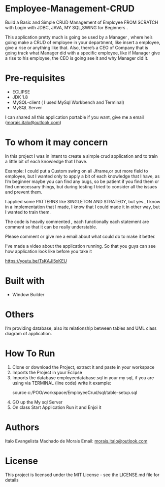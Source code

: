 # Employee-Management-CRUD
Build a Basic and Simple CRUD Management of Employee FROM SCRATCH with Login with JDBC, JAVA, MY SQL,SWING for Beginners .

This application pretty much is going be used by a Manager , where he’s going  make a CRUD of employee in your department, like insert a employee,  give a rise or anything like that. Also, there’s a CEO of Company that is going track what Manager did with a specific employee, like if Manager give a rise to his employee, the CEO  is going see it and why Manager did it.


# Pre-requisites
* ECLIPSE
* JDK 1.8
* MySQL-client ( I used MySql Workbench and Terminal)
* MySQL Server

I can shared all this application portable if you want, give me a email (morais.italo@outlook.com)

# To whom it may concern
In this project I was in intent to create a simple crud application and to train a little bit of each  knowledge that I have. 

Example: I could put a Custom swing  on all Jframe,or put  more  field to employee, but  I wanted  only to apply a bit of each knowledge that I have, as I’m beginner  maybe you can find any bugs, so be patient if you find them or find unnecessary things, but during testing I tried to consider all the issues and prevent them.

I applied some PATTERNS like SINGLETON AND STRATEGY, but yes , I know in a implementation that I made, I know that I could made it in other way, but I wanted  to train them.

The code is heavily commented , each functionally each statement are comment so that it can be really understable.

 Please comment or give me a email about what could do to make it better.

I've made a video about the application running. So that  you guys can see how application look like before you take it

https://youtu.be/TsKAJl5xKEU

# Built with
* Window Builder

# Others
I’m providing  database, also its relationship between tables and UML class diagram of application.

# How To Run
<html>
<body>
<ol>
<li>Clone or download the Project, extract it and paste in your workspace</li>
<li>Imports the Project in your Eclipse</li>
<li>Imports the database employeedatabase.sql in your my sql, if you are using via TERMINAL (line code) write it example:
 <p> source c:/POO/workspace/EmployeeCrud/sql/table-setup.sql</p></li>
 <li>GO up the My sql Server</li>
 <li>On class Start Application Run it and Enjoi it</li>
</ol>
</body>
</html>


# Authors
Italo Evangelista Machado de Morais 
Email: morais.italo@outlook.com

# License
This project is licensed under the MIT License - see the LICENSE.md file for details
